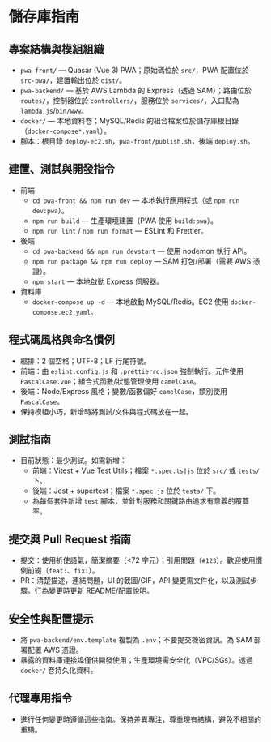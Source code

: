 # 儲存庫指南

## 專案結構與模組組織
- `pwa-front/` — Quasar (Vue 3) PWA；原始碼位於 `src/`，PWA 配置位於 `src-pwa/`，建置輸出位於 `dist/`。
- `pwa-backend/` — 基於 AWS Lambda 的 Express（透過 SAM）；路由位於 `routes/`，控制器位於 `controllers/`，服務位於 `services/`，入口點為 `lambda.js`/`bin/www`。
- `docker/` — 本地資料卷；MySQL/Redis 的組合檔案位於儲存庫根目錄（`docker-compose*.yaml`）。
- 腳本：根目錄 `deploy-ec2.sh`，`pwa-front/publish.sh`，後端 `deploy.sh`。

## 建置、測試與開發指令
- 前端
  - `cd pwa-front && npm run dev` — 本地執行應用程式（或 `npm run dev:pwa`）。
  - `npm run build` — 生產環境建置（PWA 使用 `build:pwa`）。
  - `npm run lint` / `npm run format` — ESLint 和 Prettier。
- 後端
  - `cd pwa-backend && npm run devstart` — 使用 nodemon 執行 API。
  - `npm run package && npm run deploy` — SAM 打包/部署（需要 AWS 憑證）。
  - `npm start` — 本地啟動 Express 伺服器。
- 資料庫
  - `docker-compose up -d` — 本地啟動 MySQL/Redis。EC2 使用 `docker-compose.ec2.yaml`。

## 程式碼風格與命名慣例
- 縮排：2 個空格；UTF-8；LF 行尾符號。
- 前端：由 `eslint.config.js` 和 `.prettierrc.json` 強制執行。元件使用 `PascalCase.vue`；組合式函數/狀態管理使用 `camelCase`。
- 後端：Node/Express 風格；變數/函數偏好 `camelCase`，類別使用 `PascalCase`。
- 保持模組小巧，新增時將測試/文件與程式碼放在一起。

## 測試指南
- 目前狀態：最少測試。如需新增：
  - 前端：Vitest + Vue Test Utils；檔案 `*.spec.ts|js` 位於 `src/` 或 `tests/` 下。
  - 後端：Jest + supertest；檔案 `*.spec.js` 位於 `tests/` 下。
  - 為每個套件新增 `test` 腳本，並針對服務和關鍵路由追求有意義的覆蓋率。

## 提交與 Pull Request 指南
- 提交：使用祈使語氣，簡潔摘要（<72 字元）；引用問題（`#123`）。歡迎使用慣例前綴（`feat:`、`fix:`）。
- PR：清楚描述，連結問題，UI 的截圖/GIF，API 變更需文件化，以及測試步驟。行為變更時更新 README/配置說明。

## 安全性與配置提示
- 將 `pwa-backend/env.template` 複製為 `.env`；不要提交機密資訊。為 SAM 部署配置 AWS 憑證。
- 暴露的資料庫連接埠僅供開發使用；生產環境需安全化（VPC/SGs）。透過 `docker/` 卷持久化資料。

## 代理專用指令
- 進行任何變更時遵循這些指南。保持差異專注，尊重現有結構，避免不相關的重構。
